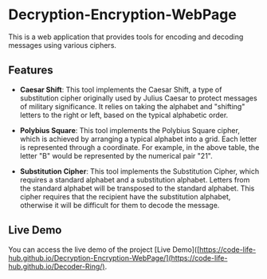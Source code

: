 # Decryption-Encryption-WebPage

This is a web application that provides tools for encoding and decoding messages using various ciphers. 

## Features

- **Caesar Shift**: This tool implements the Caesar Shift, a type of substitution cipher originally used by Julius Caesar to protect messages of military significance. It relies on taking the alphabet and "shifting" letters to the right or left, based on the typical alphabetic order.

- **Polybius Square**: This tool implements the Polybius Square cipher, which is achieved by arranging a typical alphabet into a grid. Each letter is represented through a coordinate. For example, in the above table, the letter "B" would be represented by the numerical pair "21".

- **Substitution Cipher**: This tool implements the Substitution Cipher, which requires a standard alphabet and a substitution alphabet. Letters from the standard alphabet will be transposed to the standard alphabet. This cipher requires that the recipient have the substitution alphabet, otherwise it will be difficult for them to decode the message.

## Live Demo

You can access the live demo of the project [Live Demo]([https://code-life-hub.github.io/Decryption-Encryption-WebPage/](https://code-life-hub.github.io/Decoder-Ring/).
